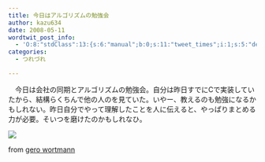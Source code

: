 ```yaml
---
title: 今日はアルゴリズムの勉強会
author: kazu634
date: 2008-05-11
wordtwit_post_info:
  - 'O:8:"stdClass":13:{s:6:"manual";b:0;s:11:"tweet_times";i:1;s:5:"delay";i:0;s:7:"enabled";i:1;s:10:"separation";s:2:"60";s:7:"version";s:3:"3.7";s:14:"tweet_template";b:0;s:6:"status";i:2;s:6:"result";a:0:{}s:13:"tweet_counter";i:2;s:13:"tweet_log_ids";a:1:{i:0;i:4001;}s:9:"hash_tags";a:0:{}s:8:"accounts";a:1:{i:0;s:7:"kazu634";}}'
categories:
  - つれづれ

---
```

<div class="section">
<p>
    　今日は会社の同期とアルゴリズムの勉強会。自分は昨日すでにCで実装していたから、結構らくちんで他の人のを見ていた。いやー、教えるのも勉強になるかもしれない。昨日自分でやって理解したことを人に伝えると、やっぱりまとめる力が必要。そいつを磨けたのかもしれなひ。
</p>
  
<p>
<center>
</center>
</p>
  
<p>
<a href="http://flickr.com/photos/gerowortmann/884204878/" onclick="__gaTracker('send', 'event', 'outbound-article', 'http://flickr.com/photos/gerowortmann/884204878/', '');" title="programmed structures"><img src="http://farm2.static.flickr.com/1138/884204878_783ae4fec5_m.jpg" /></a>
</p>
  
<p>
    from <a href="http://flickr.com/people/gerowortmann/" onclick="__gaTracker('send', 'event', 'outbound-article', 'http://flickr.com/people/gerowortmann/', 'gero wortmann');">gero wortmann</a>
</p></p>
</div>
